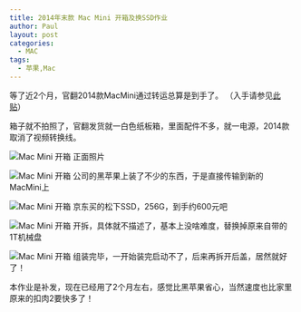 ```yaml
---
title: 2014年末款 Mac Mini 开箱及换SSD作业
author: Paul
layout: post
categories:
  - MAC	
tags:
  - 苹果,Mac
---  
```


等了近2个月，官翻2014款MacMini通过转运总算是到手了。
（入手请参见[此贴](http://blog.chztv.com/blog/post/refurbished_mac_mini_2014.html)）

箱子就不拍照了，官翻发货就一白色纸板箱，里面配件不多，就一电源，2014款取消了视频转换线。

![Mac Mini 开箱](http://img7.chztv.com/2015-0709/macmini01.jpg)
正面照片

![Mac Mini 开箱](http://img7.chztv.com/2015-0709/macmini02.jpg)
公司的黑苹果上装了不少的东西，于是直接传输到新的MacMini上

![Mac Mini 开箱](http://img7.chztv.com/2015-0709/macmini04.jpg)
京东买的松下SSD，256G，到手约600元吧

![Mac Mini 开箱](http://img7.chztv.com/2015-0709/macmini05.jpg)
开拆，具体就不描述了，基本上没啥难度，替换掉原来自带的1T机械盘

![Mac Mini 开箱](http://img7.chztv.com/2015-0709/macmini03.jpg)
组装完毕，一开始装完启动不了，后来再拆开后盖，居然就好了！

本作业是补发，现在已经用了2个月左右，感觉比黑苹果省心，当然速度也比家里原来的扣肉2要快多了！

